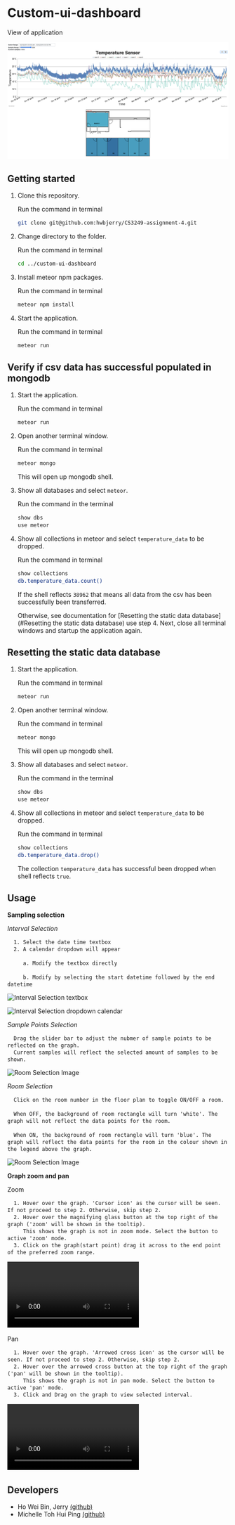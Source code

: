 # Custom-ui-dashboard
View of application

![UI interface](https://github.com/hwbjerry/CS3249-assignment-4/blob/d9c282175c2ddd2ed4a76daeef5f60fb121fb6ab/custom-ui-dashboard/imports/img/UI.png)

## Getting started

1. Clone this repository. 
   
   Run the command in terminal
   
   ```bash
   git clone git@github.com:hwbjerry/CS3249-assignment-4.git
   ```
   
2. Change directory to the folder. 
   
   Run the command in terminal
   
   ```bash
   cd ../custom-ui-dashboard
   ```
   
3. Install meteor npm packages.
   
   Run the command in terminal
   
   ```bash
   meteor npm install
   ```
4. Start the application.
   
   Run the command in terminal

   ```bash
   meteor run
   ```

## Verify if csv data has successful populated in mongodb
1. Start the application.
   
   Run the command in terminal

   ```bash
   meteor run
   ```

2. Open another terminal window.

   Run the command in terminal

   ```bash
   meteor mongo
   ```

   This will open up mongodb shell.

3. Show all databases and select ``meteor``.

   Run the command in the terminal

   ```bash
   show dbs
   use meteor
   ```
   
4. Show all collections in meteor and select ``temperature_data`` to be dropped.

   Run the command in terminal

   ```bash
   show collections
   db.temperature_data.count()
   ```
   
   If the shell reflects ``38962`` that means all data from the csv has been successfully been transferred.
   
   Otherwise, see documentation for [Resetting the static data database](#Resetting the static data database) use step 4. 
   Next, close all terminal windows and startup the application again.

## Resetting the static data database

1. Start the application.
   
   Run the command in terminal

   ```bash
   meteor run
   ```

2. Open another terminal window.

   Run the command in terminal

   ```bash
   meteor mongo
   ```

   This will open up mongodb shell.

3. Show all databases and select ``meteor``.

   Run the command in the terminal

   ```bash
   show dbs
   use meteor
   ```
   
4. Show all collections in meteor and select ``temperature_data`` to be dropped.

   Run the command in terminal

   ```bash
   show collections
   db.temperature_data.drop()
   ```
   
   The collection ``temperature_data`` has successful been dropped when shell reflects ``true``.
   
## Usage
**Sampling selection**

*Interval Selection*

      1. Select the date time textbox
      2. A calendar dropdown will appear 
         
         a. Modify the textbox directly
         
         b. Modify by selecting the start datetime followed by the end datetime
      
   ![Interval Selection textbox](/imports/img/DateTimeRange.png)

   ![Interval Selection dropdown calendar](/imports/img/DateTimeRangeDropdown.png)
   


*Sample Points Selection*

      Drag the slider bar to adjust the nubmer of sample points to be reflected on the graph. 
      Current samples will reflect the selected amount of samples to be shown.
   
   ![Room Selection Image](/imports/img/SampleRange.png)

*Room Selection*

      Click on the room number in the floor plan to toggle ON/OFF a room. 
      
      When OFF, the background of room rectangle will turn 'white'. The graph will not reflect the data points for the room.
      
      When ON, the background of room rectangle will turn 'blue'. The graph will reflect the data points for the room in the colour shown in the legend above the graph.

   ![Room Selection Image](/imports/img/FloorPlan.png)

**Graph zoom and pan**

   Zoom

      1. Hover over the graph. 'Cursor icon' as the cursor will be seen. If not proceed to step 2. Otherwise, skip step 2.
      2. Hover over the magnifying glass button at the top right of the graph ('zoom' will be shown in the tooltip).
         This shows the graph is not in zoom mode. Select the button to active 'zoom' mode.
      3. Click on the graph(start point) drag it across to the end point of the preferred zoom range.
   
   ![Zoom Video](/imports/img/Zoom.mov)   

   Pan

      1. Hover over the graph. 'Arrowed cross icon' as the cursor will be seen. If not proceed to step 2. Otherwise, skip step 2.
      2. Hover over the arrowed cross button at the top right of the graph ('pan' will be shown in the tooltip). 
         This shows the graph is not in pan mode. Select the button to active 'pan' mode. 
      3. Click and Drag on the graph to view selected interval.
   
   ![Pan Video](/imports/img/Pan.mov)
      

## Developers
   - Ho Wei Bin, Jerry [(github)](https://github.com/hwbjerry)
   - Michelle Toh Hui Ping [(github)](https://github.com/0325961)
